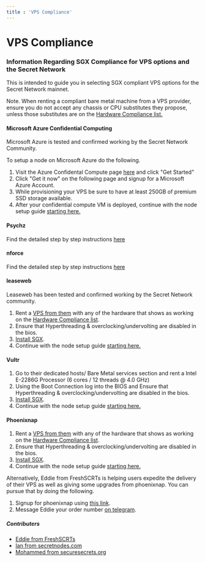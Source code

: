 ```yaml
---
title : 'VPS Compliance'
---
```


# VPS Compliance

### Information Regarding SGX Compliance for VPS options and the Secret Network

This is intended to guide you in selecting SGX compliant VPS options for the Secret Network mainnet.

Note. When renting a compliant bare metal machine from a VPS provider, ensure you do not accept any chassis or CPU substitutes they propose, unless those substitutes are on the [Hardware Compliance list.](https://docs.scrt.network/node-guides/hardware-compliance.html)


#### Microsoft Azure Confidential Computing

Microsoft Azure is tested and confirmed working by the Secret Network Community.

To setup a node on Microsoft Azure do the following.

1. Visit the Azure Confidental Compute page [here](https://azure.microsoft.com/en-us/solutions/confidential-compute/) and click "Get Started"
2. Click "Get it now" on the following page and signup for a Microsoft Azure Account.
3. While provisioning your VPS be sure to have at least 250GB of premium SSD storage available.
4. After your confidential compute VM is deployed, continue with the node setup guide [starting here.](https://build.scrt.network/validators-and-full-nodes/run-full-node-mainnet.html)

#### Psychz

Find the detailed step by step instructions [here](../node-guides/Psychz.html)

#### nforce

Find the detailed step by step instructions [here](../node-guides/Nforce.html)

#### leaseweb

Leaseweb has been tested and confirmed working by the Secret Network community.

1. Rent a [VPS from them](https://www.leaseweb.com/dedicated-servers/build-your-own) with any of the hardware that shows as working on the [Hardware Compliance list](https://docs.scrt.network/node-guides/hardware-compliance.html).
2. Ensure that Hyperthreading & overclocking/undervolting are disabled in the bios.
3. [Install SGX](https://docs.scrt.network/node-guides/setup-sgx.html).
4. Continue with the node setup guide [starting here.](https://build.scrt.network/validators-and-full-nodes/run-full-node-mainnet.html)

#### Vultr

1. Go to their dedicated hosts/ Bare Metal services section and rent a Intel E-2286G Processor (6 cores / 12 threads @ 4.0 GHz)
2. Using the Boot Connection log into the BIOS and Ensure that Hyperthreading & overclocking/undervolting are disabled in the bios.
3. [Install SGX](https://docs.scrt.network/node-guides/setup-sgx.html).
4. Continue with the node setup guide [starting here.](https://build.scrt.network/validators-and-full-nodes/run-full-node-mainnet.html)


#### Phoenixnap

1. Rent a [VPS from them](http://bit.ly/secretsgx) with any of the hardware that shows as working on the [Hardware Compliance list](https://docs.scrt.network/node-guides/hardware-compliance.html).
2. Ensure that Hyperthreading & overclocking/undervolting are disabled in the bios.
3. [Install SGX](https://docs.scrt.network/node-guides/setup-sgx.html).
4. Continue with the node setup guide [starting here.](https://build.scrt.network/validators-and-full-nodes/run-full-node-mainnet.html)

Alternatively, Eddie from FreshSCRTs is helping users expedite the delivery of their VPS as well as giving some upgrades from phoenixnap. You can pursue that by doing the following.

1. Signup for phoenixnap using [this link](http://bit.ly/secretsgx).
2. Message Eddie your order number [on telegram](https://t.me/onegaia).

##### Contributers

* [Eddie from FreshSCRTs](https://secretnodes.com/secret/chains/secret-2/validators/6AFCF9EB1AC264954C784274A6ABF012D50EB0B6)
* [Ian from secretnodes.com](https://secretnodes.com/secret/chains/secret-2/validators/81EBCE2FFC29820351C086E9EDA6A220098FF41C)
* [Mohammed from securesecrets.org](https://secretnodes.com/secret/chains/secret-2/validators/45521282C12E0EC1691495FCA714947DCA072745)
